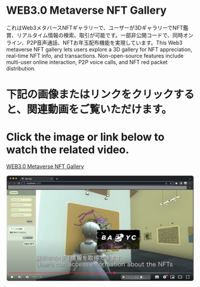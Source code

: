 # WEB3.0 Metaverse NFT Gallery
これはWeb3メタバースNFTギャラリーで、ユーザーが3DギャラリーでNFT鑑賞、リアルタイム情報の検索、取引が可能です。一部非公開コードで、同時オンライン、P2P音声通話、NFTお年玉配布機能を実現しています。This Web3 metaverse NFT gallery lets users explore a 3D gallery for NFT appreciation, real-time NFT info, and transactions. Non-open-source features include multi-user online interaction, P2P voice calls, and NFT red packet distribution.

# 下記の画像またはリンクをクリックすると、関連動画をご覧いただけます。
# Click the image or link below to watch the related video.
[WEB3.0 Metaverse NFT Gallery](https://www.youtube.com/watch?v=WEDaiFHeMO8)

[![Watch Video](assets/NFTGalleryPage.png)](https://www.youtube.com/watch?v=WEDaiFHeMO8)
